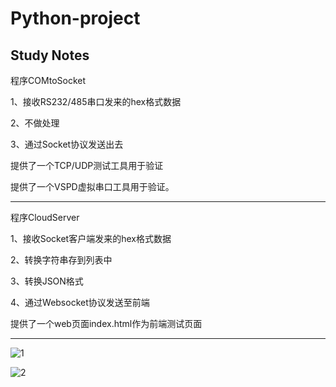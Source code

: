 # Python-project
Study Notes
---------------------------------------------------------------------------------------------------------
程序COMtoSocket

1、接收RS232/485串口发来的hex格式数据

2、不做处理

3、通过Socket协议发送出去

提供了一个TCP/UDP测试工具用于验证

提供了一个VSPD虚拟串口工具用于验证。

---------------------------------------------------------------------------------------------------------
程序CloudServer

1、接收Socket客户端发来的hex格式数据

2、转换字符串存到列表中

3、转换JSON格式

4、通过Websocket协议发送至前端

提供了一个web页面index.html作为前端测试页面

---------------------------------------------------------------------------------------------------------

![1](https://user-images.githubusercontent.com/49359900/124698601-c78dc480-df1b-11eb-9f78-9b6d35333285.jpg)

![2](https://user-images.githubusercontent.com/49359900/125199922-0664a700-e29b-11eb-8f93-35c3907cc333.png)

